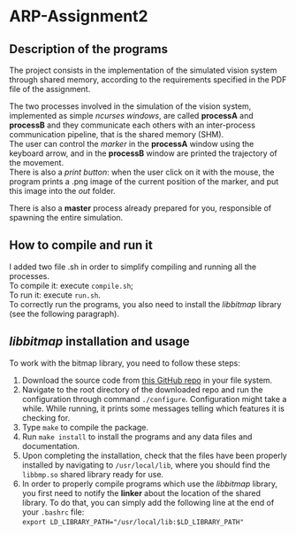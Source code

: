 # ARP-Assignment2
## Description of the programs
The project consists in the implementation of the simulated vision system through shared memory, according to the requirements specified in the PDF file of the assignment.

The two processes involved in the simulation of the vision system, implemented as simple *ncurses windows*, are called **processA** and **processB** and they communicate each others with an inter-process communication pipeline, that is the shared memory (SHM).  
The user can control the *marker* in the **processA** window using the keyboard arrow, and in the **processB** window are printed the trajectory of the movement.  
There is also a *print button*: when the user click on it with the mouse, the program prints a .png image of the current position of the marker, and put this image into the *out* folder.

There is also a **master** process already prepared for you, responsible of spawning the entire simulation.

## How to compile and run it
I added two file .sh in order to simplify compiling and running all the processes.  
To compile it: execute ```compile.sh```;  
To run it: execute ```run.sh```.  
To correctly run the programs, you also need to install the *libbitmap* library (see the following paragraph).

## *libbitmap* installation and usage
To work with the bitmap library, you need to follow these steps:
1. Download the source code from [this GitHub repo](https://github.com/draekko/libbitmap.git) in your file system.
2. Navigate to the root directory of the downloaded repo and run the configuration through command ```./configure```. Configuration might take a while.  While running, it prints some messages telling which features it is checking for.
3. Type ```make``` to compile the package.
4. Run ```make install``` to install the programs and any data files and documentation.
5. Upon completing the installation, check that the files have been properly installed by navigating to ```/usr/local/lib```, where you should find the ```libbmp.so``` shared library ready for use.
6. In order to properly compile programs which use the *libbitmap* library, you first need to notify the **linker** about the location of the shared library. To do that, you can simply add the following line at the end of your ```.bashrc``` file:      
```export LD_LIBRARY_PATH="/usr/local/lib:$LD_LIBRARY_PATH"```
